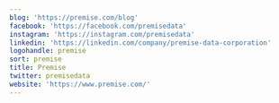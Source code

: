 ```yaml
---
blog: 'https://premise.com/blog'
facebook: 'https://facebook.com/premisedata'
instagram: 'https://instagram.com/premisedata'
linkedin: 'https://linkedin.com/company/premise-data-corporation'
logohandle: premise
sort: premise
title: Premise
twitter: premisedata
website: 'https://www.premise.com/'
---
```

